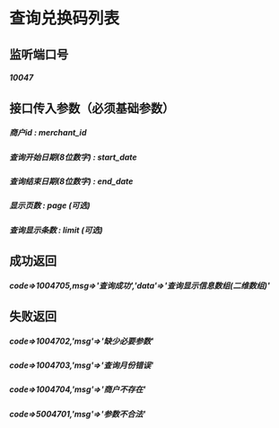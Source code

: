 # 查询兑换码列表
## 监听端口号
##### *10047*
## 接口传入参数（必须基础参数）
##### **商户id** : *merchant_id*
##### **查询开始日期(8位数字)** : *start_date*
##### **查询结束日期(8位数字)** : *end_date*
##### **显示页数** : *page* (可选)
##### **查询显示条数** : *limit* (可选)
 
## 成功返回
##### **code=>1004705,msg=>'查询成功','data'=>'查询显示信息数组(二维数组)'**
## 失败返回
##### **code=>1004702,'msg'=>'缺少必要参数'**
##### **code=>1004703,'msg'=>'查询月份错误'**
##### **code=>1004704,'msg'=>'商户不存在'**
##### **code=>5004701,'msg'=>'参数不合法'**

